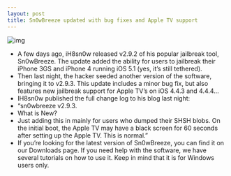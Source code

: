 ```yaml
---
layout: post
title: Sn0wBreeze updated with bug fixes and Apple TV support
---
```

![img](http://media.idownloadblog.com/wp-content/uploads/2011/12/sn0wbreeze-icon.png)
* A few days ago, iH8sn0w released v2.9.2 of his popular jailbreak tool, Sn0wBreeze. The update added the ability for users to jailbreak their iPhone 3GS and iPhone 4 running iOS 5.1 (yes, it’s still tethered).
* Then last night, the hacker seeded another version of the software, bringing it to v2.9.3. This update includes a minor bug fix, but also features new jailbreak support for Apple TV’s on iOS 4.4.3 and 4.4.4…
* IH8sn0w published the full change log to his blog last night:
* “sn0wbreeze v2.9.3.
* What is New?
* Just adding this in mainly for users who dumped their SHSH blobs. On the initial boot, the Apple TV may have a black screen for 60 seconds after setting up the Apple TV. This is normal.”
* If you’re looking for the latest version of Sn0wBreeze, you can find it on our Downloads page. If you need help with the software, we have several tutorials on how to use it. Keep in mind that it is for Windows users only.


